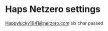# Haps Netzero settings

[Happylucky1941@nerzero.com](mailto:Happylucky1941@nerzero.com)
six char passed
